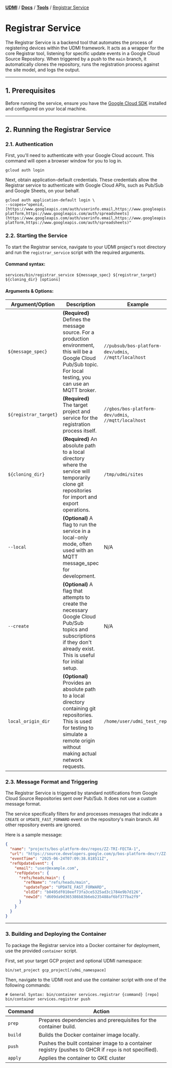 [**UDMI**](../../) / [**Docs**](../) / [**Tools**](./) / [Registrar Service](#)

# Registrar Service

The Registrar Service is a backend tool that automates the process of registering devices within the UDMI framework. It acts as a wrapper for the core Registrar tool, listening for specific update events in a Google Cloud Source Repository. When triggered by a push to the `main` branch, it automatically clones the repository, runs the registration process against the site model, and logs the output.

---
## 1. Prerequisites

Before running the service, ensure you have the [Google Cloud SDK](https://cloud.google.com/sdk/docs/install) installed and configured on your local machine.

---

## 2. Running the Registrar Service

### 2.1. Authentication

First, you'll need to authenticate with your Google Cloud account. This command will open a browser window for you to log in.

```shell
gcloud auth login
```

Next, obtain application-default credentials. These credentials allow the Registrar service to authenticate with Google Cloud APIs, such as Pub/Sub and Google Sheets, on your behalf.

```shell
gcloud auth application-default login \
--scopes="openid,[https://www.googleapis.com/auth/userinfo.email,https://www.googleapis.com/auth/cloud-platform,https://www.googleapis.com/auth/spreadsheets](https://www.googleapis.com/auth/userinfo.email,https://www.googleapis.com/auth/cloud-platform,https://www.googleapis.com/auth/spreadsheets)"
```

### 2.2. Starting the Service

To start the Registrar service, navigate to your UDMI project's root directory and run the `registrar_service` script with the required arguments.
#### Command syntax:

```shell
services/bin/registrar_service ${message_spec} ${registrar_target} ${cloning_dir} [options]
```

#### Arguments & Options:

| Argument/Option        | Description                                                                                                                                                                             | Example                                               |
|------------------------|-----------------------------------------------------------------------------------------------------------------------------------------------------------------------------------------|-------------------------------------------------------|
| `${message_spec}`      | **(Required)** Defines the message source. For a production environment, this will be a Google Cloud Pub/Sub topic. For local testing, you can use an MQTT broker.                      | `//pubsub/bos-platform-dev/udmis`, `//mqtt/localhost` |
| `${registrar_target}`  | **(Required)** The target project and service for the registration process itself.                                                                                                      | `//gbos/bos-platform-dev/udmis`, `//mqtt/localhost`   |
| `${cloning_dir}`       | **(Required)** An absolute path to a local directory where the service will temporarily clone git repositories for import and export operations.                                        | `/tmp/udmi/sites`                                     | 
| `--local`              | **(Optional)** A flag to run the service in a local-only mode, often used with an MQTT message_spec for development.                                                                    | N/A                                                   |
| `--create`             | **(Optional)** A flag that attempts to create the necessary Google Cloud Pub/Sub topics and subscriptions if they don't already exist. This is useful for initial setup.                | N/A                                                   |
| `local_origin_dir`     | **(Optional)** Provides an absolute path to a local directory containing git repositories. This is used for testing to simulate a remote origin without making actual network requests. | `/home/user/udmi_test_repos`                          |

### 2.3. Message Format and Triggering

The Registrar Service is triggered by standard notifications from Google Cloud Source Repositories sent over Pub/Sub. It does not use a custom message format.

The service specifically filters for and processes messages that indicate a `CREATE` or `UPDATE_FAST_FORWARD` event on the repository's main branch. All other repository events are ignored.

Here is a sample message:
```json
{
  "name": "projects/bos-platform-dev/repos/ZZ-TRI-FECTA-1",
  "url": "https://source.developers.google.com/p/bos-platform-dev/r/ZZ-TRI-FECTA-1",
  "eventTime": "2025-06-24T07:09:38.818511Z",
  "refUpdateEvent": {
    "email": "user@example.com",
    "refUpdates": {
      "refs/heads/main": {
        "refName": "refs/heads/main",
        "updateType": "UPDATE_FAST_FORWARD",
        "oldId": "b0495df010eef73fa3ce5325ad3c1784e9b7d126",
        "newId": "d609da9d365386b83b6eb235488af6bf377ba2f9"
      }
    }
  }
}
```

---

### 3. Building and Deploying the Container

To package the Registrar service into a Docker container for deployment, use the provided `container` script.

First, set your target GCP project and optional UDMI namespace:

```shell
bin/set_project gcp_project[/udmi_namespace]
```

Then, navigate to the UDMI root and use the container script with one of the following commands:
```shell
# General Syntax: bin/container services.registrar {command} [repo]
bin/container services.registrar push
```

| Command   | Action                                                                                                |
|-----------|-------------------------------------------------------------------------------------------------------|
| `prep`    | Prepares dependencies and prerequisites for the container build.                                      |
| `build`   | Builds the Docker container image locally.                                                            |
| `push`    | Pushes the built container image to a container registry (pushes to GHCR if `repo` is not specified). |
| `apply`   | Applies the container to GKE cluster                                                                  |
